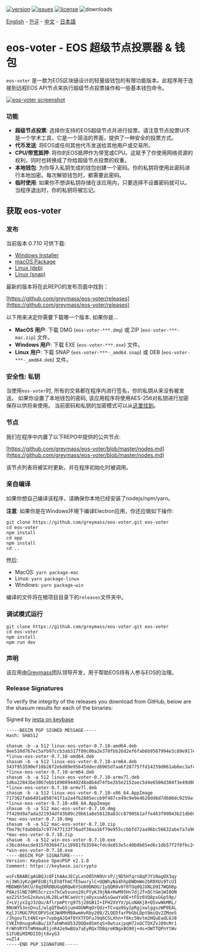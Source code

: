 [![version](https://img.shields.io/github/release/greymass/eos-voter/all.svg)](https://github.com/greymass/eos-voter/releases)
[![issues](https://img.shields.io/github/issues/greymass/eos-voter.svg)](https://github.com/greymass/eos-voter/issues)
[![license](https://img.shields.io/badge/license-MIT-blue.svg)](https://raw.githubusercontent.com/greymass/eos-voter/master/LICENSE)
![downloads](https://img.shields.io/github/downloads/greymass/eos-voter/total.svg)

[English](https://github.com/greymass/eos-voter/blob/master/README.md) - [한글](https://github.com/greymass/eos-voter/blob/master/README.kr.md) - [中文](https://github.com/greymass/eos-voter/blob/master/README.zh.md) - [日本語](https://github.com/greymass/eos-voter/blob/master/README.ja.md)

# eos-voter - EOS 超级节点投票器 & 钱包

`eos-voter` 是一款为EOS区块链设计的轻量级钱包的有限功能版本。此程序用于连接到远程EOS API节点来执行超级节点投票操作和一些基本钱包命令。

[![eos-voter screenshot](https://raw.githubusercontent.com/greymass/eos-voter/master/eos-voter.png)](https://raw.githubusercontent.com/greymass/eos-voter/master/eos-voter.png)

### 功能

- **超级节点投票**: 选择你支持的EOS超级节点并进行投票。请注意节点投票UI不是一个学术工具，它是一个简洁的界面，提供了一种安全的投票方式。
- **代币发送**: 将EOS或任何其他代币发送给其他用户或交易所。
- **CPU/带宽抵押**: 将你的EOS抵押作为带宽或CPU。这赋予了你使用网络资源的权利，同时也转换成了你给超级节点投票的权重。
- **本地钱包**: 为你导入私钥生成的钱包创建一个密码。你的私钥将使用此密码进行本地加密。每次解锁钱包时，都需要此密码。
- **临时使用**: 如果你不想讲私钥存储在该应用内，只要选择不设置密码就可以。当程序退出时，你的私钥将被忘记。

## 获取 eos-voter

### 发布

当前版本 0.7.10 可供下载:

- [Windows Installer](https://github.com/greymass/eos-voter/releases/download/v0.7.10/win-eos-voter-0.7.10.exe)
- [macOS Package](https://github.com/greymass/eos-voter/releases/download/v0.7.10/mac-eos-voter-0.7.10.dmg)
- [Linux (deb)](https://github.com/greymass/eos-voter/releases/download/v0.7.10/linux-eos-voter-0.7.10-amd64.deb)
- [Linux (snap)](https://github.com/greymass/eos-voter/releases/download/v0.7.10/linux-eos-voter-0.7.10-amd64.snap)

最新的版本将在此REPO的发布页面中找到：

[https://github.com/greymass/eos-voter/releases](https://github.com/greymass/eos-voter/releases)

以下用来决定你需要下载哪一个版本, 如果你是...

- **MacOS 用户**: 下载 DMG (`eos-voter-***.dmg`) 或 ZIP (`eos-voter-***-mac.zip`) 文件。
- **Windows 用户**: 下载 EXE (`eos-voter-***.exe`) 文件。
- **Linux 用户**: 下载 SNAP (`eos-voter-***-_amd64.snap`) 或 DEB (`eos-voter-***-_amd64.deb`) 文件。

### 安全性: 私钥

当使用`eos-voter`时, 所有的交易都在程序内进行签名，你的私钥从来没有被发送。 如果你设置了本地钱包的密码, 该应用程序将使用AES-256对私钥进行加密保存以供将来使用。 当前密码和私钥的加密模式可以从[这里找到](https://github.com/aaroncox/eos-voter/blob/master/app/shared/actions/wallet.js#L71-L86)。

### 节点

我们在程序中内置了以下REPO中提供的公共节点:

[https://github.com/greymass/eos-voter/blob/master/nodes.md](https://github.com/greymass/eos-voter/blob/master/nodes.md)

该节点列表将被实时更新，并在程序初始化时被调用。

### 亲自编译

如果你想自己编译该程序，请确保你本地已经安装了nodejs/npm/yarn。

**注意**: 如果你是在Windows环境下编译Electron应用，你还应做如下操作:

```
git clone https://github.com/greymass/eos-voter.git eos-voter
cd eos-voter
npm install
cd app
npm install
cd ..
```

然后:

- MacOS: `yarn package-mac`
- Linux: `yarn package-linux`
- Windows: `yarn package-win`

编译的文件将在根项目目录下的`releases`文件夹中。

### 调试模式运行

```
git clone https://github.com/greymass/eos-voter.git eos-voter
cd eos-voter
npm install
npm run dev
```

### 声明

该应用由[Greymass](https://greymass.com)团队领导开发，用于帮助EOS持有人参与EOS的治理。

### Release Signatures

To verify the integrity of the releases you download from GitHub, below are the shasum results for each of the binaries:

Signed by [jesta on keybase](https://keybase.io/jesta)

```
-----BEGIN PGP SIGNED MESSAGE-----
Hash: SHA512

shasum -b -a 512 linux-eos-voter-0.7.10-amd64.deb
9ee510d767ec5afb97ccb3ab317f89c00a2e370fbb26d2ef6fab6b9567994e3c89e917e02f65746df0345e0a7028e0e229c7729ea187032934b7ccca570b6b68 *linux-eos-voter-0.7.10-amd64.deb
shasum -b -a 512 linux-eos-voter-0.7.10-arm64.deb
343f953590ef10b28f2ebd89e95645ddecd8965dfaa6f28775ffd14259d061ab6ec3afcd136f59d5f9c98d7fe13ff4369dd550de4ea2d0c69111b15fc9f1f71c *linux-eos-voter-0.7.10-arm64.deb
shasum -b -a 512 linux-eos-voter-0.7.10-armv7l.deb
1d6a22843be3067ebb189089440248a8b4d74fbe2b5e2152aec5d4e6506d384f3e49d807f9dbb6c0da826b0cbacf72712e07e844afdd1fca14da5a0d3c7d034e *linux-eos-voter-0.7.10-armv7l.deb
shasum -b -a 512 linux-eos-voter-0.7.10-x86_64.AppImage
717362fab6491a850741f1a2a4fb2885eccb9f487ce49c9e9e4628dd6d7d680dc9259afc55b3f8de42d2508f3c6a30af49c9a7faa0ac21a4fc16c96c5749266a *linux-eos-voter-0.7.10-x86_64.AppImage
shasum -b -a 512 mac-eos-voter-0.7.10.dmg
7f420d9a7ada321934df43b09c29b61a8e58128a83cc87905b1affe463f99043b21db69884ac90aeca86560f5623c8db7f0571e52c9e0f51c648f52c6b7e4dee *mac-eos-voter-0.7.10.dmg
shasum -b -a 512 mac-eos-voter-0.7.10.zip
fbe79cfdab0da7c977477133f76adf38aa16f79e955ccbbfd72aa96bc56632abe7a7a90e74e1ff59eb0b33196d09353873c2420f55ea3a00cb39ed85a5e973ad *mac-eos-voter-0.7.10.zip
shasum -b -a 512 win-eos-voter-0.7.10.exe
c36cdd4acde915f0368471c18981fb3594cfdcde853e5c40b8b65ed6c1db57f2f8fbc24186ffb1abc0699d2886c6f0de60e6b039fd3a1051a188076b57285e69 *win-eos-voter-0.7.10.exe
-----BEGIN PGP SIGNATURE-----
Version: Keybase OpenPGP v2.1.0
Comment: https://keybase.io/crypto

wsFcBAABCgAGBQJc8F1hAAoJECyLxnO05hN9UrsP/j9D5Hfqrn8qPJYiNagOX3qy
nj3WhJyKzgWFEUBjfLEh0fhmCfESwurylC+QQWhyNa4hhpDWDmWe2bR0XUs9TcUI
MBDWBh5RCU/8qIRROBUGqQRQw6YSU80DNOU/1yQQR0v8f0TOq0QJXNLD9I7WQO8p
P8AzSlNE70MS5crzzn7kCw5vuno28cPtyKJ9jNA+HwM95Hv7dj2fnQCtGm1WI0ON
aoZ2St5nG2oXwvLHL28LwtNCaeVctjaDyxuaASsGwaYaOE+tFOz6VQ8psGGp59p/
Z+LVjyxIgJ3zQu/AflrpmPtrg975j28GB1I+IFH2XVYV/pLoNAKj8+Q5vwNkMRL/
8NnWY53osDnuI/wlgQT0wGSjum4OUWRqOrQdz+TCvqa9Gy2pRgjxwlggszWP0EAL
KqlJlMUG7PUCOPVSsKJW4MhM8AwmHvRby208/ZLQEDfarPbGbLDpt8miQv2ZMoe5
/JhgovTLt4NI+p+7vpbgAJQ4f8YXTFDFuJ9q6C5LXhn+f8kc5Nvtm2HQuEadL6J8
CVKIh0nugoRoBu/1XfahWhmO532OQQe8SmtqS+8wtuxjpqH72xUCTDXZvJ09cMr1
FrWhVRY5TmM4muR1jnR42e9wBUa7aEyRQx7DBqreKNgxBG90j+4s+OWTTQPnYtWv
S1FUBiMIMDIIOjt8xyG3
=uZl4
-----END PGP SIGNATURE-----
```
